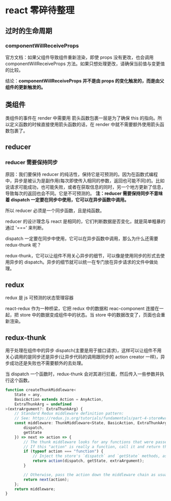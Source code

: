 # react 零碎待整理

## 过时的生命周期

### componentWillReceiveProps

官方文档：如果父组件导致组件重新渲染，即使 props 没有更改，也会调用 componentWillReceiveProps 方法。如果只想处理更改，请确保当前值与变更值的比较。

结论：<b>componentWillReceiveProps 并不是由 props 的变化触发的，而是由父组件的更新触发的。</b>

## 类组件

类组件的事件在 render 中需要用 箭头函数包裹一层是为了确保 this 的指向。所以定义函数的时候直接使用箭头函数的话，在 render 中就不需要额外使用箭头函数包裹了。

## reducer

### reducer 需要保持同步

原因：我们要保持 reducer 的纯洁性，保持它是可预测的。因为在函数式编程中，异步是被认为是副作用(每次即使传入相同的参数，返回也可能不同)的。比如说请求可能成功，也可能失败，或者在获取信息的同时，另一个地方更新了信息，导致每次的返回也会不同。它是不可预测的。
<b>注：reducer 需要保持同步不意味着 dispatch 一定要在同步中使用，它可以在异步函数中调用。</b>

所以 reducer 必须是一个同步函数，且是纯函数。

reducer 的设计理念与 react 是相同的，它们判断数据是否变化，就是简单粗暴的通过 '===' 来判断。

dispatch 一定要在同步中使用，它可以在异步函数中调用，那么为什么还需要 redux-thunk 呢？

redux-thunk，它可以让组件不用关心异步的细节，可以像是使用同步的形式去使用异步的 dispatch。异步的细节就可以统一在专门放在异步请求的文件中做处理。

## redux

redux 是 js 可预测的状态管理容器

react-redux 作为一种桥梁，它把 redux 中的数据和 reac-component 连接在一起，把 store 中的数据变成组件中的状态。当 store 中的数据改变了，页面也会重新渲染。

## redux-thunk

用于处理在组件中的异步 dispatch(主要是用于接口请求)，这样可以让组件不用关心调用的是同步还是异步(让异步代码的调用跟同步的 action creator 一样)，异步成功还是失败也不需要额外的去处理。

当 dispatch 一个函数时，redux-thunk 会对其进行拦截，然后传入一些参数并执行这个函数。

```ts
function createThunkMiddleware<
    State = any,
    BasicAction extends Action = AnyAction,
    ExtraThunkArg = undefined
>(extraArgument?: ExtraThunkArg) {
    // Standard Redux middleware definition pattern:
    // See: https://redux.js.org/tutorials/fundamentals/part-4-store#writing-custom-middleware
    const middleware: ThunkMiddleware<State, BasicAction, ExtraThunkArg> = ({
        dispatch,
        getState
    }) => next => action => {
        // The thunk middleware looks for any functions that were passed to `store.dispatch`.
        // If this "action" is really a function, call it and return the result.
        if (typeof action === "function") {
            // Inject the store's `dispatch` and `getState` methods, as well as any "extra arg"
            return action(dispatch, getState, extraArgument);
        }

        // Otherwise, pass the action down the middleware chain as usual
        return next(action);
    };
    return middleware;
}
```
